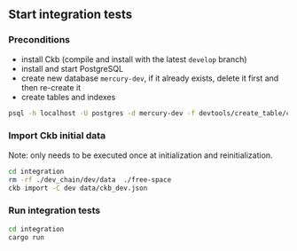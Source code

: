 ## Start integration tests

### Preconditions

- install Ckb (compile and install with the latest `develop` branch)
- install and start PostgreSQL
- create new database `mercury-dev`, if it already exists, delete it first and then re-create it
- create tables and indexes

```bash
psql -h localhost -U postgres -d mercury-dev -f devtools/create_table/create_table.sql
```

### Import Ckb initial data

Note: only needs to be executed once at initialization and reinitialization.

```bash
cd integration
rm -rf ./dev_chain/dev/data  ./free-space
ckb import -C dev data/ckb_dev.json
```

### Run integration tests

```bash
cd integration
cargo run
```
